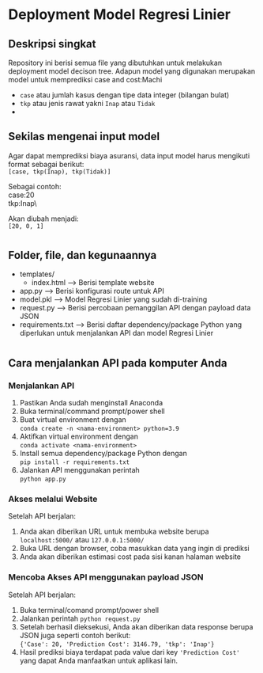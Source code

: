 # Deployment Model Regresi Linier

## Deskripsi singkat

Repository ini berisi semua file yang dibutuhkan untuk melakukan deployment model decison tree. Adapun model yang digunakan merupakan model untuk memprediksi case and cost:Machi

-   `case` atau jumlah kasus dengan  tipe data integer (bilangan bulat)
-   `tkp` atau jenis rawat yakni `Inap` atau `Tidak`
-   

## Sekilas mengenai input model

Agar dapat memprediksi biaya asuransi, data input model harus mengikuti format sebagai berikut:\
`[case, tkp(Inap), tkp(Tidak)]`

Sebagai contoh:\
case:20\
tkp:Inap\

Akan diubah menjadi:\
`[20, 0, 1]`

#

## Folder, file, dan kegunaannya

-   templates/
    -   index.html --> Berisi template website
-   app.py --> Berisi konfigurasi route untuk API
-   model.pkl --> Model Regresi Linier yang sudah di-training
-   request.py --> Berisi percobaan pemanggilan API dengan payload data JSON
-   requirements.txt --> Berisi daftar dependency/package Python yang diperlukan untuk menjalankan API dan model Regresi Linier

#

## Cara menjalankan API pada komputer Anda

### Menjalankan API

1. Pastikan Anda sudah menginstall Anaconda
1. Buka terminal/command prompt/power shell
1. Buat virtual environment dengan\
   `conda create -n <nama-environment> python=3.9`
1. Aktifkan virtual environment dengan\
   `conda activate <nama-environment>`
1. Install semua dependency/package Python dengan\
   `pip install -r requirements.txt`
1. Jalankan API menggunakan perintah\
   `python app.py`

### Akses melalui Website

Setelah API berjalan:

1. Anda akan diberikan URL untuk membuka website berupa `localhost:5000/` atau `127.0.0.1:5000/`
1. Buka URL dengan browser, coba masukkan data yang ingin di prediksi
1. Anda akan diberikan estimasi cost pada sisi kanan halaman website

### Mencoba Akses API menggunakan payload JSON

Setelah API berjalan:

1. Buka terminal/comand prompt/power shell
1. Jalankan perintah `python request.py`
1. Setelah berhasil dieksekusi, Anda akan diberikan data response berupa JSON juga seperti contoh berikut:\
   `{'Case': 20, 'Prediction Cost': 3146.79, 'tkp': 'Inap'}`
1. Hasil prediksi biaya  terdapat pada value dari key `'Prediction Cost'` yang dapat Anda manfaatkan untuk aplikasi lain.

